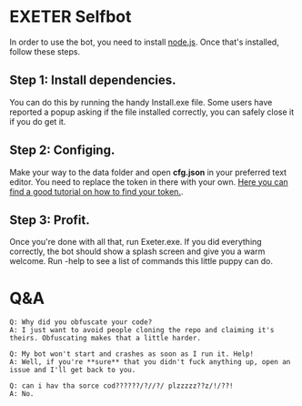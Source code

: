 # EXETER Selfbot

In order to use the bot, you need to install [node.js](https://nodejs.org/). Once that's installed, follow these steps.

## Step 1: Install dependencies.
You can do this by running the handy Install.exe file. Some users have reported a popup asking if the file installed correctly, you can safely close it if you do get it.

## Step 2: Configing.
Make your way to the data folder and open **cfg.json** in your preferred text editor. You need to replace the token in there with your own. [Here you can find a good tutorial on how to find your token.](https://www.youtube.com/watch?v=YEgFvgg7ZPI).

## Step 3: Profit.
Once you're done with all that, run Exeter.exe. If you did everything correctly, the bot should show a splash screen and give you a warm welcome. Run -help to see a list of commands this little puppy can do.

# Q&A

```
Q: Why did you obfuscate your code?
A: I just want to avoid people cloning the repo and claiming it's theirs. Obfuscating makes that a little harder.

Q: My bot won't start and crashes as soon as I run it. Help!
A: Well, if you're **sure** that you didn't fuck anything up, open an issue and I'll get back to you.

Q: can i hav tha sorce cod??????/?//?/ plzzzzz??z/!/??!
A: No.
```
